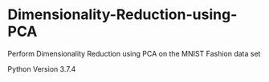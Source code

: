# Dimensionality-Reduction-using-PCA
Perform Dimensionality Reduction using PCA on the MNIST Fashion data set

Python Version 3.7.4
